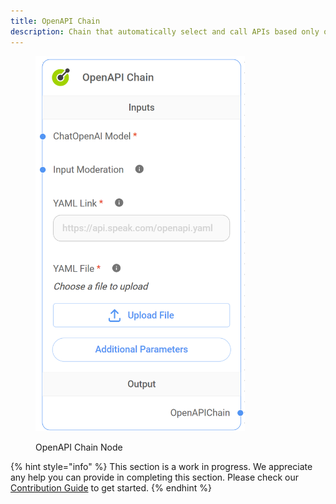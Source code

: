 ```yaml
---
title: OpenAPI Chain
description: Chain that automatically select and call APIs based only on an OpenAPI spec.
---
```



<figure><img src="/assets/image (25) (1).png" alt="" width="335"><figcaption><p>OpenAPI Chain Node</p></figcaption></figure>

{% hint style="info" %}
This section is a work in progress. We appreciate any help you can provide in completing this section. Please check our [Contribution Guide](broken-reference) to get started.
{% endhint %}
